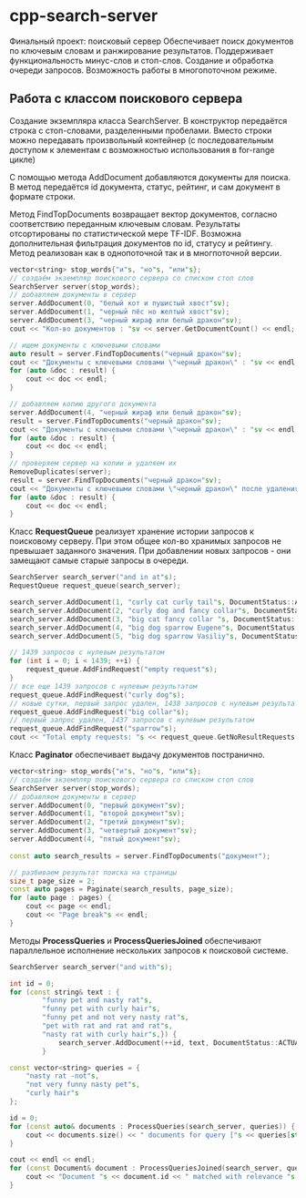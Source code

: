 # cpp-search-server
Финальный проект: поисковый сервер
Обеспечивает поиск документов по ключевым словам и ранжирование результатов. Поддерживает функциональность минус-слов и стоп-слов. Создание и обработка очереди запросов. Возможность работы в многопоточном режиме.


## Работа с классом поискового сервера
Создание экземпляра класса SearchServer. В конструктор передаётся строка с стоп-словами, разделенными пробелами. Вместо строки можно передавать произвольный контейнер (с последовательным доступом к элементам с возможностью использования в for-range цикле)

С помощью метода AddDocument добавляются документы для поиска. В метод передаётся id документа, статус, рейтинг, и сам документ в формате строки.

Метод FindTopDocuments возвращает вектор документов, согласно соответствию переданным ключевым словам. Результаты отсортированы по статистической мере TF-IDF. Возможна дополнительная фильтрация документов по id, статусу и рейтингу. Метод реализован как в однопоточной так и в многпоточной версии.

```c++
vector<string> stop_words{"и"s, "но"s, "или"s};
// создаём экземпляр поискового сервера со списком стоп слов
SearchServer server(stop_words);
// добавляем документы в сервер
server.AddDocument(0, "белый кот и пушистый хвост"sv);
server.AddDocument(1, "черный пёс но желтый хвост"sv);
server.AddDocument(3, "черный жираф или белый дракон"sv);
cout << "Кол-во документов : "sv << server.GetDocumentCount() << endl;

// ищем документы с ключевыми словами
auto result = server.FindTopDocuments("черный дракон"sv);
cout << "Документы с ключевыми словами \"черный дракон\" : "sv << endl;
for (auto &doc : result) {
    cout << doc << endl;
}

// добавляем копию другого документа
server.AddDocument(4, "черный жираф или белый дракон"sv);
result = server.FindTopDocuments("черный дракон"sv);
cout << "Документы с ключевыми словами \"черный дракон\" : "sv << endl;
for (auto &doc : result) {
    cout << doc << endl;
}
// проверяем сервер на копии и удаляем их
RemoveDuplicates(server);
result = server.FindTopDocuments("черный дракон"sv);
cout << "Документы с ключевыми словами \"черный дракон\" после удаления копий : "sv << endl;
for (auto &doc : result) {
    cout << doc << endl;
}
```

Класс **RequestQueue** реализует хранение истории запросов к поисковому серверу. При этом общее кол-во хранимых запросов не превышает заданного значения. При добавлении новых запросов - они замещают самые старые запросы в очереди. 
```c++
SearchServer search_server("and in at"s);
RequestQueue request_queue(search_server);

search_server.AddDocument(1, "curly cat curly tail"s, DocumentStatus::ACTUAL, {7, 2, 7});
search_server.AddDocument(2, "curly dog and fancy collar"s, DocumentStatus::ACTUAL, {1, 2, 3});
search_server.AddDocument(3, "big cat fancy collar "s, DocumentStatus::ACTUAL, {1, 2, 8});
search_server.AddDocument(4, "big dog sparrow Eugene"s, DocumentStatus::ACTUAL, {1, 3, 2});
search_server.AddDocument(5, "big dog sparrow Vasiliy"s, DocumentStatus::ACTUAL, {1, 1, 1});

// 1439 запросов с нулевым результатом
for (int i = 0; i < 1439; ++i) {
    request_queue.AddFindRequest("empty request"s);
}
// все еще 1439 запросов с нулевым результатом
request_queue.AddFindRequest("curly dog"s);
// новые сутки, первый запрос удален, 1438 запросов с нулевым результатом
request_queue.AddFindRequest("big collar"s);
// первый запрос удален, 1437 запросов с нулевым результатом
request_queue.AddFindRequest("sparrow"s);
cout << "Total empty requests: "s << request_queue.GetNoResultRequests() << endl;
```
Класс **Paginator** обеспечивает выдачу документов постранично.
```c++
vector<string> stop_words{"и"s, "но"s, "или"s};
// создаём экземпляр поискового сервера со списком стоп слов
SearchServer server(stop_words);
// добавляем документы в сервер
server.AddDocument(0, "первый документ"sv);
server.AddDocument(1, "второй документ"sv);
server.AddDocument(2, "третий документ"sv);
server.AddDocument(3, "четвертый документ"sv);
server.AddDocument(4, "пятый документ"sv);
        
const auto search_results = server.FindTopDocuments("документ");

// разбиваем результат поиска на страницы
size_t page_size = 2;
const auto pages = Paginate(search_results, page_size);
for (auto page : pages) {
    cout << page << endl;
    cout << "Page break"s << endl;
}
```
Методы **ProcessQueries** и **ProcessQueriesJoined** обеспечивают параллельное исполнение нескольких запросов к поисковой системе.
```c++
SearchServer search_server("and with"s);

int id = 0;
for (const string& text : {
        "funny pet and nasty rat"s,
        "funny pet with curly hair"s,
        "funny pet and not very nasty rat"s,
        "pet with rat and rat and rat"s,
        "nasty rat with curly hair"s,}) {
            search_server.AddDocument(++id, text, DocumentStatus::ACTUAL, {1, 2});
        }

const vector<string> queries = {
    "nasty rat -not"s,
    "not very funny nasty pet"s,
    "curly hair"s
};

id = 0;
for (const auto& documents : ProcessQueries(search_server, queries)) {
    cout << documents.size() << " documents for query ["s << queries[static_cast<size_t>(id++)] << "]"s << endl;
}

cout << endl << endl;
for (const Document& document : ProcessQueriesJoined(search_server, queries)) {
    cout << "Document "s << document.id << " matched with relevance "s << document.relevance << endl;
}
